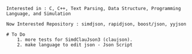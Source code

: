     Interested in : C, C++, Text Parsing, Data Structure, Programming Language, and Simulation
    
    Now Interested Repository : simdjson, rapidjson, boost/json, yyjson
    
    # To Do
        1. more tests for SimdClauJson3 (claujson).
        2. make language to edit json - Json Script
